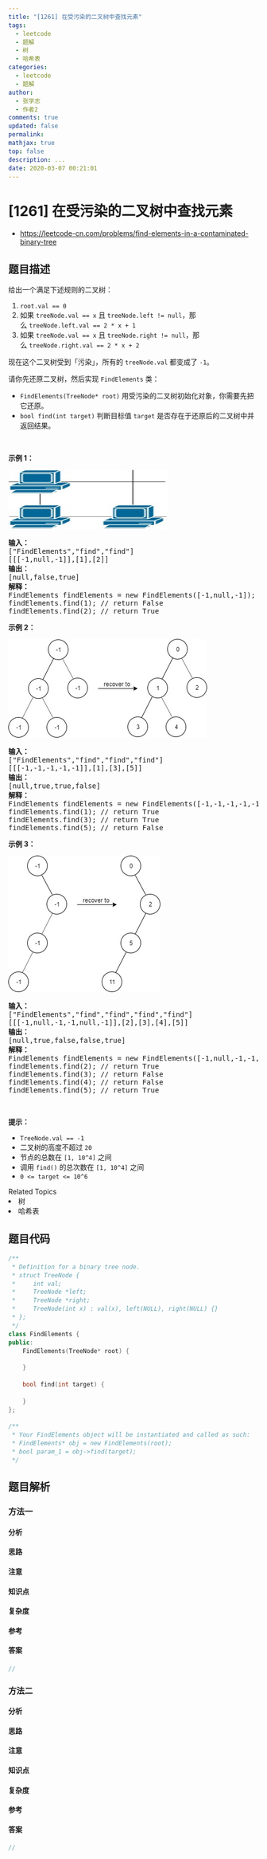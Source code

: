 ```yaml
---
title: "[1261] 在受污染的二叉树中查找元素"
tags:
  - leetcode
  - 题解
  - 树
  - 哈希表
categories:
  - leetcode
  - 题解
author:
  - 张学志
  - 作者2
comments: true
updated: false
permalink:
mathjax: true
top: false
description: ...
date: 2020-03-07 00:21:01
---
```



# [1261] 在受污染的二叉树中查找元素
* https://leetcode-cn.com/problems/find-elements-in-a-contaminated-binary-tree


## 题目描述

<p>给出一个满足下述规则的二叉树：</p>

<ol>
	<li><code>root.val == 0</code></li>
	<li>如果 <code>treeNode.val == x</code> 且&nbsp;<code>treeNode.left != null</code>，那么&nbsp;<code>treeNode.left.val == 2 * x + 1</code></li>
	<li>如果 <code>treeNode.val == x</code> 且 <code>treeNode.right != null</code>，那么&nbsp;<code>treeNode.right.val == 2 * x + 2</code></li>
</ol>

<p>现在这个二叉树受到「污染」，所有的&nbsp;<code>treeNode.val</code>&nbsp;都变成了&nbsp;<code>-1</code>。</p>

<p>请你先还原二叉树，然后实现&nbsp;<code>FindElements</code>&nbsp;类：</p>

<ul>
	<li><code>FindElements(TreeNode* root)</code>&nbsp;用受污染的二叉树初始化对象，你需要先把它还原。</li>
	<li><code>bool find(int target)</code>&nbsp;判断目标值&nbsp;<code>target</code>&nbsp;是否存在于还原后的二叉树中并返回结果。</li>
</ul>

<p>&nbsp;</p>

<p><strong>示例 1：</strong></p>

<p><strong><img alt="" src="https://raw.githubusercontent.com/algoboy101/LeetCodeCrowdsource/master/imgs/untitled-diagram-4-1.jpg" style="height: 119px; width: 320px;"></strong></p>

<pre><strong>输入：</strong>
[&quot;FindElements&quot;,&quot;find&quot;,&quot;find&quot;]
[[[-1,null,-1]],[1],[2]]
<strong>输出：</strong>
[null,false,true]
<strong>解释：</strong>
FindElements findElements = new FindElements([-1,null,-1]); 
findElements.find(1); // return False 
findElements.find(2); // return True </pre>

<p><strong>示例 2：</strong></p>

<p><strong><img alt="" src="https://raw.githubusercontent.com/algoboy101/LeetCodeCrowdsource/master/imgs/untitled-diagram-4.jpg" style="height: 198px; width: 400px;"></strong></p>

<pre><strong>输入：</strong>
[&quot;FindElements&quot;,&quot;find&quot;,&quot;find&quot;,&quot;find&quot;]
[[[-1,-1,-1,-1,-1]],[1],[3],[5]]
<strong>输出：</strong>
[null,true,true,false]
<strong>解释：</strong>
FindElements findElements = new FindElements([-1,-1,-1,-1,-1]);
findElements.find(1); // return True
findElements.find(3); // return True
findElements.find(5); // return False</pre>

<p><strong>示例 3：</strong></p>

<p><strong><img alt="" src="https://raw.githubusercontent.com/algoboy101/LeetCodeCrowdsource/master/imgs/untitled-diagram-4-1-1.jpg" style="height: 274px; width: 306px;"></strong></p>

<pre><strong>输入：</strong>
[&quot;FindElements&quot;,&quot;find&quot;,&quot;find&quot;,&quot;find&quot;,&quot;find&quot;]
[[[-1,null,-1,-1,null,-1]],[2],[3],[4],[5]]
<strong>输出：</strong>
[null,true,false,false,true]
<strong>解释：</strong>
FindElements findElements = new FindElements([-1,null,-1,-1,null,-1]);
findElements.find(2); // return True
findElements.find(3); // return False
findElements.find(4); // return False
findElements.find(5); // return True
</pre>

<p>&nbsp;</p>

<p><strong>提示：</strong></p>

<ul>
	<li><code>TreeNode.val == -1</code></li>
	<li>二叉树的高度不超过&nbsp;<code>20</code></li>
	<li>节点的总数在&nbsp;<code>[1,&nbsp;10^4]</code>&nbsp;之间</li>
	<li>调用&nbsp;<code>find()</code>&nbsp;的总次数在&nbsp;<code>[1,&nbsp;10^4]</code>&nbsp;之间</li>
	<li><code>0 &lt;= target &lt;= 10^6</code></li>
</ul>
<div><div>Related Topics</div><div><li>树</li><li>哈希表</li></div></div>


## 题目代码

```cpp
/**
 * Definition for a binary tree node.
 * struct TreeNode {
 *     int val;
 *     TreeNode *left;
 *     TreeNode *right;
 *     TreeNode(int x) : val(x), left(NULL), right(NULL) {}
 * };
 */
class FindElements {
public:
    FindElements(TreeNode* root) {

    }
    
    bool find(int target) {

    }
};

/**
 * Your FindElements object will be instantiated and called as such:
 * FindElements* obj = new FindElements(root);
 * bool param_1 = obj->find(target);
 */
```


## 题目解析


### 方法一

#### 分析

#### 思路

#### 注意

#### 知识点

#### 复杂度

#### 参考

#### 答案

```cpp
//
```


### 方法二

#### 分析

#### 思路

#### 注意

#### 知识点

#### 复杂度

#### 参考

#### 答案

```cpp
//
```



